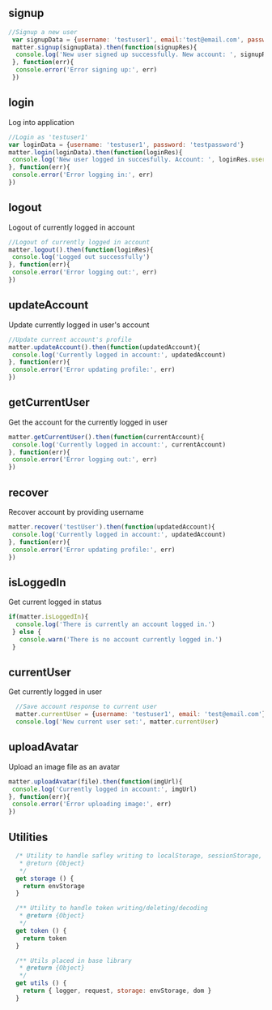 
## signup

```javascript
//Signup a new user
 var signupData = {username: 'testuser1', email:'test@email.com', password: 'testpassword'}
 matter.signup(signupData).then(function(signupRes){
  console.log('New user signed up successfully. New account: ', signupRes.account)
 }, function(err){
  console.error('Error signing up:', err)
 })
```

## login

Log into application

```javascript
//Login as 'testuser1'
var loginData = {username: 'testuser1', password: 'testpassword'}
matter.login(loginData).then(function(loginRes){
 console.log('New user logged in succesfully. Account: ', loginRes.user)
}, function(err){
 console.error('Error logging in:', err)
})
```

## logout

Logout of currently logged in account

```javascript
//Logout of currently logged in account
matter.logout().then(function(loginRes){
 console.log('Logged out successfully')
}, function(err){
 console.error('Error logging out:', err)
})
```

## updateAccount

Update currently logged in user's account

```javascript
//Update current account's profile
matter.updateAccount().then(function(updatedAccount){
 console.log('Currently logged in account:', updatedAccount)
}, function(err){
 console.error('Error updating profile:', err)
})
```

## getCurrentUser

Get the account for the currently logged in user

```javascript
matter.getCurrentUser().then(function(currentAccount){
 console.log('Currently logged in account:', currentAccount)
}, function(err){
 console.error('Error logging out:', err)
})
```

## recover

Recover account by providing username

```javascript
matter.recover('testUser').then(function(updatedAccount){
 console.log('Currently logged in account:', updatedAccount)
}, function(err){
 console.error('Error updating profile:', err)
})
```

## isLoggedIn

Get current logged in status

```javascript
if(matter.isLoggedIn){
  console.log('There is currently an account logged in.')
 } else {
   console.warn('There is no account currently logged in.')
 }
```

## currentUser

Get currently logged in user

```javascript
  //Save account response to current user
  matter.currentUser = {username: 'testuser1', email: 'test@email.com'}
  console.log('New current user set:', matter.currentUser)
```

## uploadAvatar

Upload an image file as an avatar

```javascript
matter.uploadAvatar(file).then(function(imgUrl){
 console.log('Currently logged in account:', imgUrl)
}, function(err){
 console.error('Error uploading image:', err)
})
```

## Utilities

```javascript
  /* Utility to handle safley writing to localStorage, sessionStorage, and cookies
   * @return {Object}
   */
  get storage () {
    return envStorage
  }

  /** Utility to handle token writing/deleting/decoding
   * @return {Object}
   */
  get token () {
    return token
  }

  /** Utils placed in base library
   * @return {Object}
   */
  get utils () {
    return { logger, request, storage: envStorage, dom }
  }

```
